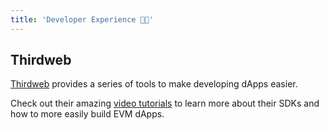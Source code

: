 ```yaml
---
title: 'Developer Experience 🧑‍💻'
---
```


## Thirdweb

[Thirdweb](https://thirdweb.com/) provides a series of tools to make developing dApps easier.

Check out their amazing [video tutorials](https://www.youtube.com/watch?v=0DQqtxoMw1E&list=PLhkjr9MPgk0w9CE9HWKUwUfxfxLZQfRnx) to learn more about their SDKs and how to more easily build EVM dApps.